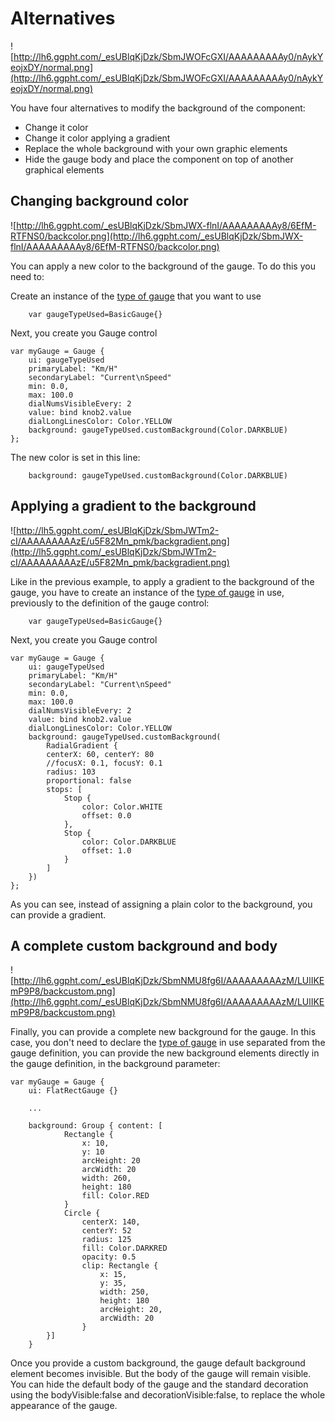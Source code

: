 # Alternatives #

![http://lh6.ggpht.com/_esUBlqKjDzk/SbmJWOFcGXI/AAAAAAAAAy0/nAykYeojxDY/normal.png](http://lh6.ggpht.com/_esUBlqKjDzk/SbmJWOFcGXI/AAAAAAAAAy0/nAykYeojxDY/normal.png)

You have four alternatives to modify the background of the component:

  * Change it color
  * Change it color applying a gradient
  * Replace the whole background with your own graphic elements
  * Hide the gauge body and place the component on top of another graphical elements

## Changing background color ##

![http://lh6.ggpht.com/_esUBlqKjDzk/SbmJWX-flnI/AAAAAAAAAy8/6EfM-RTFNS0/backcolor.png](http://lh6.ggpht.com/_esUBlqKjDzk/SbmJWX-flnI/AAAAAAAAAy8/6EfM-RTFNS0/backcolor.png)

You can apply a new color to the background of the gauge. To do this you need to:

Create an instance of the [type of gauge](gaugeGtypes.md) that you want to use
```
    var gaugeTypeUsed=BasicGauge{}
```
Next, you create you Gauge control
```
var myGauge = Gauge {
    ui: gaugeTypeUsed
    primaryLabel: "Km/H"
    secondaryLabel: "Current\nSpeed"
    min: 0.0,
    max: 100.0
    dialNumsVisibleEvery: 2
    value: bind knob2.value
    dialLongLinesColor: Color.YELLOW
    background: gaugeTypeUsed.customBackground(Color.DARKBLUE)
};
```
The new color is set in this line:
```
    background: gaugeTypeUsed.customBackground(Color.DARKBLUE)
```

## Applying a gradient to the background ##

![http://lh5.ggpht.com/_esUBlqKjDzk/SbmJWTm2-cI/AAAAAAAAAzE/u5F82Mn_pmk/backgradient.png](http://lh5.ggpht.com/_esUBlqKjDzk/SbmJWTm2-cI/AAAAAAAAAzE/u5F82Mn_pmk/backgradient.png)

Like in the previous example, to apply a gradient to the background of the gauge, you have to create an instance of the [type of gauge](gaugeGtypes.md) in use, previously to the definition of the gauge control:

```
    var gaugeTypeUsed=BasicGauge{}
```
Next, you create you Gauge control
```
var myGauge = Gauge {
    ui: gaugeTypeUsed
    primaryLabel: "Km/H"
    secondaryLabel: "Current\nSpeed"
    min: 0.0,
    max: 100.0
    dialNumsVisibleEvery: 2
    value: bind knob2.value
    dialLongLinesColor: Color.YELLOW
    background: gaugeTypeUsed.customBackground(
        RadialGradient {
        centerX: 60, centerY: 80
        //focusX: 0.1, focusY: 0.1
        radius: 103
        proportional: false
        stops: [
            Stop {
                color: Color.WHITE
                offset: 0.0
            },
            Stop {
                color: Color.DARKBLUE
                offset: 1.0
            }
        ]
    })
};
```
As you can see, instead of assigning a plain color to the background, you can provide a gradient.

## A complete custom background and body ##

![http://lh6.ggpht.com/_esUBlqKjDzk/SbmNMU8fg6I/AAAAAAAAAzM/LUlIKEmP9P8/backcustom.png](http://lh6.ggpht.com/_esUBlqKjDzk/SbmNMU8fg6I/AAAAAAAAAzM/LUlIKEmP9P8/backcustom.png)

Finally, you can provide a complete new background for the gauge. In this case, you don't need to declare the [type of gauge](gaugeGtypes.md) in use separated from the gauge definition, you can provide the new background elements directly in the gauge definition, in the background parameter:

```
var myGauge = Gauge {
    ui: FlatRectGauge {}

    ...

    background: Group { content: [
            Rectangle {
                x: 10,
                y: 10
                arcHeight: 20
                arcWidth: 20
                width: 260,
                height: 180
                fill: Color.RED
            }
            Circle {
                centerX: 140,
                centerY: 52
                radius: 125
                fill: Color.DARKRED
                opacity: 0.5
                clip: Rectangle {
                    x: 15,
                    y: 35,
                    width: 250,
                    height: 180
                    arcHeight: 20,
                    arcWidth: 20
                }
        }]
    }
```
Once you provide a custom background, the gauge default background element becomes invisible. But the body of the gauge will remain visible. You can hide the default body of the gauge and the standard decoration using the bodyVisible:false and decorationVisible:false, to replace the whole appearance of the gauge.